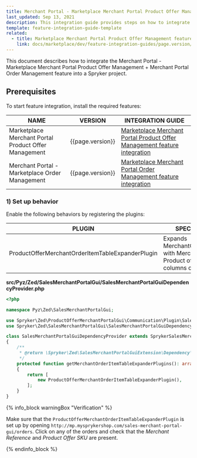 ```yaml
---
title: Merchant Portal - Marketplace Merchant Portal Product Offer Management + Merchant Portal Order Management feature integration
last_updated: Sep 13, 2021
description: This integration guide provides steps on how to integrate the Marketplace Merchant Portal Product Offer Management + Merchant Portal Order Management feature into a Spryker project.
template: feature-integration-guide-template
related:
  - title: Marketplace Merchant Portal Product Offer Management feature walkthrough
    link: docs/marketplace/dev/feature-integration-guides/page.version/merchant-portal-marketplace-merchant-portal-product-offer-management-merchant-portal-order-management-feature-integration.html
---
```


This document describes how to integrate the Merchant Portal - Marketplace Merchant Portal Product Offer Management + Merchant Portal Order Management feature into a Spryker project.

## Prerequisites

To start feature integration, install the required features:

| NAME  | VERSION | INTEGRATION GUIDE |
| --------------- | --------- | ------------|
| Marketplace Merchant Portal Product Offer Management | {{page.version}} | [Marketplace Merchant Portal Product Offer Management feature integration](/docs/marketplace/dev/feature-integration-guides/{{page.version}}/marketplace-merchant-portal-product-offer-management-feature-integration.html)
| Merchant Portal - Marketplace Order Management | {{page.version}} | [Marketplace Merchant Portal Order Management feature integration](/docs/marketplace/dev/feature-integration-guides/{{page.version}}/merchant-portal-marketplace-order-management-feature-integration.html)


### 1) Set up behavior

Enable the following behaviors by registering the plugins:

| PLUGIN  | SPECIFICATION  | PREREQUISITES | NAMESPACE |
| --------------- | ------------ | ----------- | ------------ |
| ProductOfferMerchantOrderItemTableExpanderPlugin | Expands MerchantOrderItemTable with Merchant SKU and Product offer reference columns configuration. |  | Spryker\Zed\ProductOfferMerchantPortalGui\Communication\Plugin\SalesMerchantPortalGui |

**src/Pyz/Zed/SalesMerchantPortalGui/SalesMerchantPortalGuiDependencyProvider.php**

```php
<?php

namespace Pyz\Zed\SalesMerchantPortalGui;

use Spryker\Zed\ProductOfferMerchantPortalGui\Communication\Plugin\SalesMerchantPortalGui\ProductOfferMerchantOrderItemTableExpanderPlugin;
use Spryker\Zed\SalesMerchantPortalGui\SalesMerchantPortalGuiDependencyProvider as SprykerSalesMerchantPortalGuiDependencyProvider;

class SalesMerchantPortalGuiDependencyProvider extends SprykerSalesMerchantPortalGuiDependencyProvider
{
    /**
     * @return \Spryker\Zed\SalesMerchantPortalGuiExtension\Dependency\Plugin\MerchantOrderItemTableExpanderPluginInterface[]
     */
    protected function getMerchantOrderItemTableExpanderPlugins(): array
    {
        return [
            new ProductOfferMerchantOrderItemTableExpanderPlugin(),
        ];
    }
}
```

{% info_block warningBox "Verification" %}

Make sure that the `ProductOfferMerchantOrderItemTableExpanderPlugin` is set up by opening `http://mp.mysprykershop.com/sales-merchant-portal-gui/orders`. Click on any of the orders and check that the *Merchant Reference* and *Product Offer SKU* are present.

{% endinfo_block %}
